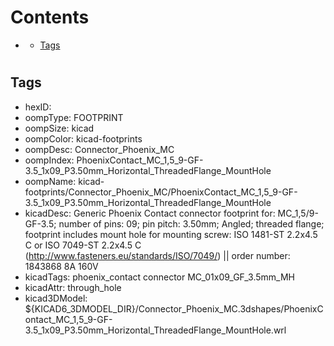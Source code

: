 



Contents
========

* [](#)
	* [Tags](#tags)

# 

## Tags

- hexID: 
- oompType: FOOTPRINT
- oompSize: kicad
- oompColor: kicad-footprints
- oompDesc: Connector_Phoenix_MC
- oompIndex: PhoenixContact_MC_1,5_9-GF-3.5_1x09_P3.50mm_Horizontal_ThreadedFlange_MountHole
- oompName: kicad-footprints/Connector_Phoenix_MC/PhoenixContact_MC_1,5_9-GF-3.5_1x09_P3.50mm_Horizontal_ThreadedFlange_MountHole
- kicadDesc: Generic Phoenix Contact connector footprint for: MC_1,5/9-GF-3.5; number of pins: 09; pin pitch: 3.50mm; Angled; threaded flange; footprint includes mount hole for mounting screw: ISO 1481-ST 2.2x4.5 C or ISO 7049-ST 2.2x4.5 C (http://www.fasteners.eu/standards/ISO/7049/) || order number: 1843868 8A 160V
- kicadTags: phoenix_contact connector MC_01x09_GF_3.5mm_MH
- kicadAttr: through_hole
- kicad3DModel: ${KICAD6_3DMODEL_DIR}/Connector_Phoenix_MC.3dshapes/PhoenixContact_MC_1,5_9-GF-3.5_1x09_P3.50mm_Horizontal_ThreadedFlange_MountHole.wrl

